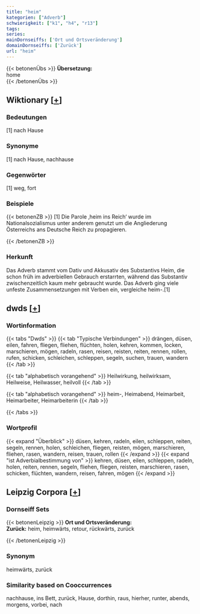 ```yaml
---
title: "heim"
kategorien: ["Adverb"]
schwierigkeit: ["k1", "h4", "r13"]
tags:
series:
mainDornseiffs: ['Ort und Ortsveränderung']
domainDornseiffs: ['Zurück']
url: "heim"
---
```


{{< betonenÜbs >}}
**Übersetzung:**  
home  
{{< /betonenÜbs >}}

## Wiktionary [[+](https://de.wiktionary.org/wiki/heim)]

### Bedeutungen
[1] nach Hause  

### Synonyme
[1] nach Hause, nachhause  

### Gegenwörter
[1] weg, fort  

### Beispiele
{{< betonenZB >}}
[1] Die Parole ‚heim ins Reich‘ wurde im Nationalsozialismus unter anderem genutzt um die Angliederung Österreichs ans Deutsche Reich zu propagieren.  

{{< /betonenZB >}}
### Herkunft
Das Adverb stammt vom Dativ und Akkusativ des Substantivs Heim, die schon früh im adverbiellen Gebrauch erstarrten, während das Substantiv zwischenzeitlich kaum mehr gebraucht wurde. Das Adverb ging viele unfeste Zusammensetzungen mit Verben ein, vergleiche heim-.[1]  



## dwds [[+](https://www.dwds.de/wb/heim)]

### Wortinformation
{{< tabs "Dwds" >}}
{{< tab "Typische Verbindungen" >}}
drängen, düsen, eilen, fahren, fliegen, fliehen, flüchten, holen, kehren, kommen, locken, marschieren, mögen, radeln, rasen, reisen, reisten, reiten, rennen, rollen, rufen, schicken, schleichen, schleppen, segeln, suchen, trauen, wandern
{{< /tab >}}

{{< tab "alphabetisch vorangehend" >}}
Heilwirkung, heilwirksam, Heilweise, Heilwasser, heilvoll
{{< /tab >}}

{{< tab "alphabetisch vorangehend" >}}
heim-, Heimabend, Heimarbeit, Heimarbeiter, Heimarbeiterin
{{< /tab >}}

{{< /tabs >}}

### Wortprofil
{{< expand "Überblick" >}} düsen, kehren, radeln, eilen, schleppen, reiten, segeln, rennen, holen, schleichen, fliegen, reisten, mögen, marschieren, fliehen, rasen, wandern, reisen, trauen, rollen {{< /expand >}}
{{< expand "ist Adverbialbestimmung von" >}} kehren, düsen, eilen, schleppen, radeln, holen, reiten, rennen, segeln, fliehen, fliegen, reisten, marschieren, rasen, schicken, flüchten, wandern, reisen, fahren, mögen {{< /expand >}}

## Leipzig Corpora [[+](https://corpora.uni-leipzig.de/en/res?word=heim&corpusId=deu_newscrawl-public_2018)]

### Dornseiff Sets
{{< betonenLeipzig >}}
**Ort und Ortsveränderung:**  
**Zurück:** heim, heimwärts, retour, rückwärts, zurück  

{{< /betonenLeipzig >}}

### Synonym
heimwärts, zurück


### Similarity based on Cooccurrences
nachhause, ins Bett, zurück, Hause, dorthin, raus, hierher, runter, abends, morgens, vorbei, nach

